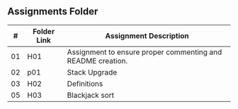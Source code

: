 ##  Assignments Folder

|   #   | Folder Link | Assignment Description |
| :---: | ----------- | ---------------------- |
|  01   |     H01     |  Assignment to ensure proper commenting and README creation.      |
|  02   |     p01     |  Stack Upgrade  |
|  03   |     H02     |  Definitions  |
|  05   |     H03     |  Blackjack sort  |
